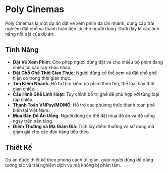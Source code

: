 # Poly Cinemas

Poly Cinemas là một dự án đặt vé xem phim đa chi nhánh, cung cấp trải nghiệm đặt chỗ và thanh toán tiện lợi cho người dùng. Dưới đây là các tính năng nổi bật của dự án:

## Tính Năng

- **Đặt Vé Xem Phim**: Cho phép người dùng đặt vé cho nhiều bộ phim đang chiếu tại các rạp khác nhau.
- **Đặt Chỗ Ghế Thời Gian Thực**: Người dùng có thể xem và đặt chỗ ghế hiện có trong thời gian thực.
- **Tìm Kiếm Nhanh**: Hỗ trợ tìm kiếm bộ phim theo tên, thể loại hay thời gian chiếu.
- **Cấu Hình Ghế Linh Hoạt**: Tùy chỉnh bố trí ghế để phù hợp với từng loại rạp chiếu.
- **Thanh Toán VNPay/MOMO**: Hỗ trợ các phương thức thanh toán phổ biến tại Việt Nam.
- **Mua Bán Đồ Ăn Uống**: Người dùng có thể đặt mua đồ ăn và đồ uống ngay trên nền tảng.
- **Điểm Thưởng và Mã Giảm Giá**: Tích lũy điểm thưởng và sử dụng mã giảm giá cho các đơn hàng tiếp theo.

## Thiết Kế

Dự án được thiết kế theo phong cách tối giản, giúp người dùng dễ dàng tương tác và trải nghiệm dịch vụ mà không bị phân tâm.
